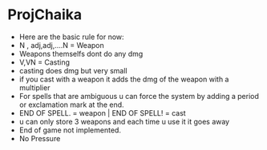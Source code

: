 ProjChaika
==========

- Here are the basic rule for now:
- N ,  adj,adj,....N = Weapon‏
- Weapons themselfs dont do any dmg‏
- V,VN = Casting‏
- casting does dmg but very small‏
- if you cast with a weapon it adds the dmg of the weapon with a multiplier‏
- For spells that are ambiguous u can force the system by adding a period or exclamation mark at the end.
- END OF SPELL. = weapon | END OF SPELL! = cast‏
- u can only store 3 weapons and each time u use it it goes away‏
- End of game not implemented.
 - No Pressure
